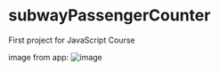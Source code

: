 # subwayPassengerCounter
First project for JavaScript Course 

image from app:
![image](https://github.com/WaleedZriqui/subwayPassengerCounter/assets/90526475/f9e1c006-fdd0-4d1b-8ae1-9ef8911d2337)


